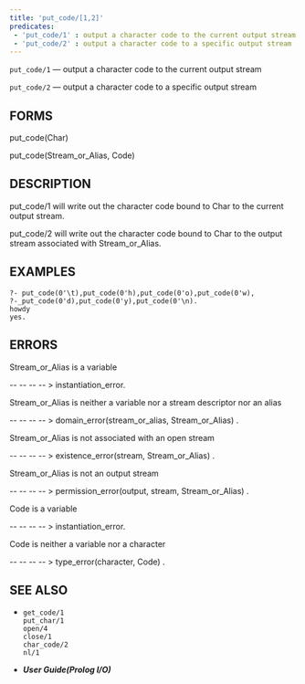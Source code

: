 ```yaml
---
title: 'put_code/[1,2]'
predicates:
 - 'put_code/1' : output a character code to the current output stream
 - 'put_code/2' : output a character code to a specific output stream
---
```

`put_code/1` — output a character code to the current output stream

`put_code/2` — output a character code to a specific output stream


## FORMS

put_code(Char)

put_code(Stream_or_Alias, Code)


## DESCRIPTION

put_code/1 will write out the character code bound to Char to the current output stream.

put_code/2 will write out the character code bound to Char to the output stream associated with Stream_or_Alias.


## EXAMPLES

```
?- put_code(0'\t),put_code(0'h),put_code(0'o),put_code(0'w),
?-_put_code(0'd),put_code(0'y),put_code(0'\n).
howdy
yes.
```


## ERRORS

Stream_or_Alias is a variable

-- -- -- -- &gt; instantiation_error.

Stream_or_Alias is neither a variable nor a stream descriptor nor an alias

-- -- -- -- &gt; domain_error(stream_or_alias, Stream_or_Alias) .

Stream_or_Alias is not associated with an open stream

-- -- -- -- &gt; existence_error(stream, Stream_or_Alias) .

Stream_or_Alias is not an output stream

-- -- -- -- &gt; permission_error(output, stream, Stream_or_Alias) .

Code is a variable

-- -- -- -- &gt; instantiation_error.

Code is neither a variable nor a character

-- -- -- -- &gt; type_error(character, Code) .


## SEE ALSO

- `get_code/1`  
`put_char/1`  
`open/4`  
`close/1`  
`char_code/2`  
`nl/1`

- **_User Guide(Prolog I/O)_**
